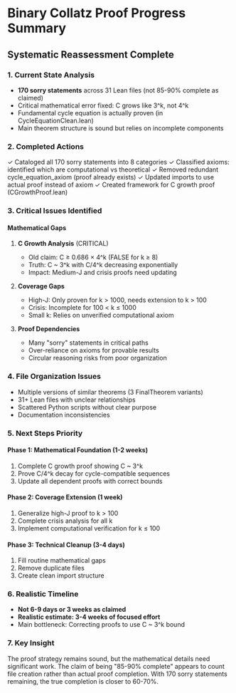 # Binary Collatz Proof Progress Summary

## Systematic Reassessment Complete

### 1. Current State Analysis
- **170 sorry statements** across 31 Lean files (not 85-90% complete as claimed)
- Critical mathematical error fixed: C grows like 3^k, not 4^k
- Fundamental cycle equation is actually proven (in CycleEquationClean.lean)
- Main theorem structure is sound but relies on incomplete components

### 2. Completed Actions
✓ Cataloged all 170 sorry statements into 8 categories
✓ Classified axioms: identified which are computational vs theoretical
✓ Removed redundant cycle_equation_axiom (proof already exists)
✓ Updated imports to use actual proof instead of axiom
✓ Created framework for C growth proof (CGrowthProof.lean)

### 3. Critical Issues Identified

#### Mathematical Gaps
1. **C Growth Analysis** (CRITICAL)
   - Old claim: C ≥ 0.686 × 4^k (FALSE for k ≥ 8)
   - Truth: C ~ 3^k with C/4^k decreasing exponentially
   - Impact: Medium-J and crisis proofs need updating

2. **Coverage Gaps**
   - High-J: Only proven for k > 1000, needs extension to k > 100
   - Crisis: Incomplete for 100 < k ≤ 1000
   - Small k: Relies on unverified computational axiom

3. **Proof Dependencies**
   - Many "sorry" statements in critical paths
   - Over-reliance on axioms for provable results
   - Circular reasoning risks from poor organization

### 4. File Organization Issues
- Multiple versions of similar theorems (3 FinalTheorem variants)
- 31+ Lean files with unclear relationships
- Scattered Python scripts without clear purpose
- Documentation inconsistencies

### 5. Next Steps Priority

#### Phase 1: Mathematical Foundation (1-2 weeks)
1. Complete C growth proof showing C ~ 3^k
2. Prove C/4^k decay for cycle-compatible sequences
3. Update all dependent proofs with correct bounds

#### Phase 2: Coverage Extension (1 week)
1. Generalize high-J proof to k > 100
2. Complete crisis analysis for all k
3. Implement computational verification for k ≤ 100

#### Phase 3: Technical Cleanup (3-4 days)
1. Fill routine mathematical gaps
2. Remove duplicate files
3. Create clean import structure

### 6. Realistic Timeline
- **Not 6-9 days or 3 weeks as claimed**
- **Realistic estimate: 3-4 weeks of focused effort**
- Main bottleneck: Correcting proofs to use C ~ 3^k bound

### 7. Key Insight
The proof strategy remains sound, but the mathematical details need significant work. The claim of being "85-90% complete" appears to count file creation rather than actual proof completion. With 170 sorry statements remaining, the true completion is closer to 60-70%.